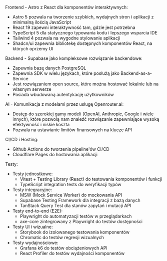 Frontend - Astro z React dla komponentów interaktywnych:

- Astro 5 pozwala na tworzenie szybkich, wydajnych stron i aplikacji z minimalną ilością JavaScript
- React 19 zapewni interaktywność tam, gdzie jest potrzebna
- TypeScript 5 dla statycznego typowania kodu i lepszego wsparcia IDE
- Tailwind 4 pozwala na wygodne stylowanie aplikacji
- Shadcn/ui zapewnia bibliotekę dostępnych komponentów React, na których oprzemy UI

Backend - Supabase jako kompleksowe rozwiązanie backendowe:

- Zapewnia bazę danych PostgreSQL
- Zapewnia SDK w wielu językach, które posłużą jako Backend-as-a-Service
- Jest rozwiązaniem open source, które można hostować lokalnie lub na własnym serwerze
- Posiada wbudowaną autentykację użytkowników

AI - Komunikacja z modelami przez usługę Openrouter.ai:

- Dostęp do szerokiej gamy modeli (OpenAI, Anthropic, Google i wiele innych), które pozwolą nam znaleźć rozwiązanie zapewniające wysoką efektywność i niskie koszta
- Pozwala na ustawianie limitów finansowych na klucze API

CI/CD i Hosting:

- Github Actions do tworzenia pipeline'ów CI/CD
- Cloudflare Pages do hostowania aplikacji

Testy:

- Testy jednostkowe:
  - Vitest + Testing Library (React) do testowania komponentów i funkcji
  - TypeScript integration tests do weryfikacji typów
- Testy integracyjne:
  - MSW (Mock Service Worker) do mockowania API
  - Supabase Testing Framework dla integracji z bazą danych
  - TanStack Query Test dla stanów zapytań i mutacji API
- Testy end-to-end (E2E):
  - Playwright do automatyzacji testów w przeglądarkach
  - axe-core zintegrowany z Playwright do testów dostępności
- Testy UI i wizualne:
  - Storybook do izolowanego testowania komponentów
  - Chromatic do testów regresji wizualnych
- Testy wydajnościowe:
  - Grafana k6 do testów obciążeniowych API
  - React Profiler do testów wydajności komponentów
